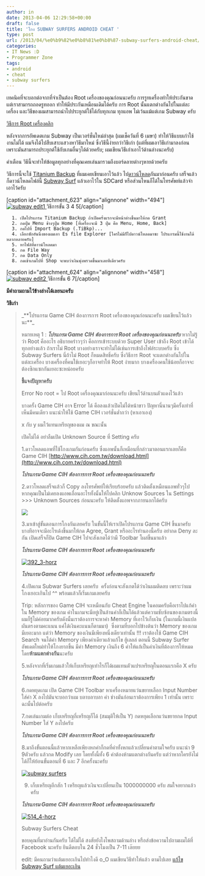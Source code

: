 ```yaml
---
author: in
date: 2013-04-06 12:29:58+00:00
draft: false
title: 'โกง SUBWAY SURFERS ANDROID CHEAT '
type: post
url: /2013/04/%e0%b9%82%e0%b8%81%e0%b8%87-subway-surfers-android-cheat/
categories:
- IT News :D
- Programmer Zone
tags:
- android
- cheat
- subway surfers
---
```


เทคนิคที่จะบอกต่อจากที่จำเป็นต้อง Root เครื่องของคุณก่อนนะครับ การรูทเครื่องทำให้ประกันขาด แต่เราสามารถถอดรูทออก ทำให้มีประกันเหมือนเดิมได้ครับ การ Root นั้นแตกต่างกันไปในแต่ละเครื่อง และวิธีของผมสามารถนำไปประยุกต์ใช้ได้กับทุกเกม ทุกแอพ ไม่เว้นแม้แต่เกม Subway ครับ

[วิธีการ Root เครื่องคลิก](https://www.innnblog.com/how-to-root-your-android/)

หลังจากการอัพเดตเกม Subway เป็นเวอร์ชั่นใหม่ล่าสุด (ผมเช็ควันที่ 6 เมษา) ทำให้วิธีแบบเก่าใช้งานไม่ได้ ผมจึงได้ไปสืบเสาะแสวงหาวิธีมาใหม่ ซึ่งวิธีนี้ง่ายกว่าวิธีเก่า (แต่ที่ผมเอาวิธีเก่ามาลงก่อนเพราะมันสามารถประยุกต์ใช้กับเกมอื่นๆได้ด้วยครับ; ผมเขียนวิธีเก่าเอาไว้ด้านล่างนะครับ)

คำเตือน วิธีนี้จะทำให้ข้อมูลทุกอย่างที่คุณเคยเล่นมารวมถึงบอร์ดลายต่างๆหายด้วยครับ

วิธีการนี้จะใช้ [Titanium Backup](https://www.innnblog.com/titanium-backup-%e0%b8%84%e0%b8%b7%e0%b8%ad%e0%b8%ad%e0%b8%b0%e0%b9%84%e0%b8%a3-part-1/) ที่ผมเคยเขียนเอาไว้แล้ว ไป[ดาวน์โหลด](https://play.google.com/store/apps/details?id=com.keramidas.TitaniumBackup&hl=th)กันมาก่อนครับ เสร็จแล้วก็ดาวน์โหลดไฟล์นี้ [Subway Surf](https://www.innnblog.com/wp-content/uploads/2013/04/com.kiloo.subwaysurf-20120921-094541.TiBkp) แล้วเอาไว้ใน SDCard หรือส่วนไหนก็ได้ในโทรศัพท์แล้วจำเอาไว้ครับ

[caption id="attachment_623" align="alignnone" width="494"][![subway edit1](https://www.innnblog.com/wp-content/uploads/2012/12/subway-edit1.jpg)
](https://www.innnblog.com/wp-content/uploads/2012/12/subway-edit1.jpg) วิธีการขั้น 3 4 5[/caption]

<!-- more -->



	  1. เปิดโปรแกรม Titanium Backup ถ้าเปิดครั้งแรกจะมีหน้าต่างขึ้นมาให้กด Grant
	  2. กดปุ่ม Menu ข้างๆปุ่ม Home [ที่เครื่องจะมี 3 ปุ่ม คือ Menu, Home, Back]
	  3. กดไปที่ Import Backup (.TiBkp)...
	  4. เลือกซักอันนึงของผมเอา Es file Explorer [ใครไม่มีก็ไปดาวน์โหลดมาซะ โปรแกรมนี้ใช้งานได้หลากหลายครับ]
	  5. หาไฟล์ที่ดาวน์โหลดมา
	  6. กด File Way
	  7. กด Data Only
	  8. กดเข้าเกมไปที่ Shop จะพบว่าเงินพุ่งพรวดขึ้นมาเลยทีเดียวครับ

[caption id="attachment_624" align="alignnone" width="458"][![subway edit2](https://www.innnblog.com/wp-content/uploads/2012/12/subway-edit2.jpg)
](https://www.innnblog.com/wp-content/uploads/2012/12/subway-edit2.jpg) วิธีการขั้น 6 7[/caption]

**มีคำถามถามไว้ข้างล่างได้เลยนะครับ**



**วิธีเก่า**


<blockquote>_**โปรแกรม Game CIH ต้องการการ Root เครื่องของคุณก่อนนะครับ ผมเขียนไว้แล้วนะ**_

หมายเหตุ 1 : _**โปรแกรม Game CIH ต้องการการ Root เครื่องของคุณก่อนนะครับ**_ หากไม่รู้ว่า Root คืออะไร อธิบายคร่าวๆว่า คือการเข้าระบบด้วย Super User เข้าถึง Root เข้าได้ทุกอย่างแล้ว ถ้าเราไม่ Root บางอย่างเราจะทำไม่ได้เช่นการเข้าถึงไฟล์ระบบครับ ซึ่ง Subway Surfers นี่ถ้าไม่ Root ก็หมดสิทธิ์ครับ ซึ่งวิธีการ Root จะแตกต่างกันไปในแต่ละเครื่อง บางเครื่องที่คนใช้เยอะๆก็อาจทำให้ Root ง่ายมาก บางเครื่องคนใช้น้อยก็อาจจะต้องซิกแซกกันเยอะซะหน่อยครับ

**ชี้แจงปัญหาครับ**

Error No root = ไป Root เครื่องคุณมาก่อนนะครับ เขียนไว้ด้านบนตัวแดงไว้แล้ว

บางครั้ง Game CIH อาจ Error ได้ คือลงแล้วเปิดไม่ได้หน้าขาว ปัญหานี่นานๆมีครั้งเท่าที่เห็นมีคนเดียว แนะนำให้ใช้ Game CIH เวอร์ชั่นต่ำกว่า (หาเอาเอง)

x กับ y ผมไว้แทนเหรียญของผม ณ ขณะนั้น

เปิดไม่ได้ อย่าลืมเปิด Unknown Source ที่ Setting ครับ

1.ดาวโหลดแอพที่ใช้โกงเกมกันก่อนครับ ซึ่งแอพนั้นก็เหมือนที่กล่าวมาตอนแรกเลยก็คือ Game CIH [http://www.cih.com.tw/download.html](http://www.cih.com.tw/download.html)

_**โปรแกรม Game CIH ต้องการการ Root เครื่องของคุณก่อนนะครับ**_

2.ดาวโหลดเสร็จแล้วก็ Copy ลงโทรศัพท์ให้เรียบร้อยครับ แล้วติดตั้งเหมือนแอพทั่วๆไป หากคุณเป็นไม่เคยลงแอพเถื่อนอะไรทั้งนั้นให้ไปคลิก Unknow Sources ใน Settings >>> Unknown Sources ก่อนนะครับ ให้ติดตั้งแอพจากภายนอกได้ครับ

![](http://img.innnblog.com/images/827_1.png)




3.มาเข้าสู่ขั้นตอนการโกงกันเลยครับ ในขั้นนี้ให้เราเปิดโปรแกรม Game CIH ขึ้นมาครับ บางทีอาจจะมีอะไรเด้งขึ้นมาให้กด Agree, Grant หรืออะไรทำนองนี้ครับ อย่ากด Deny ละกัน เปิดเสร็จก็ปิด Game CIH ไปจะสังเกตได้ว่ามี Toolbar โผล่ขึ้นมาแล้ว

_**โปรแกรม Game CIH ต้องการการ Root เครื่องของคุณก่อนนะครับ**_

[![392_3-horz](https://www.innnblog.com/wp-content/uploads/2012/12/392_3-horz.jpg)
](https://www.innnblog.com/wp-content/uploads/2012/12/392_3-horz.jpg)



_**โปรแกรม Game CIH ต้องการการ Root เครื่องของคุณก่อนนะครับ**_

4.เปิดเกม Subwar Surfers เลยครับ  ครั้งก่อนจะสังเกตได้ว่าเงินผมติดลบ เพราะว่าผมโกงเยอะเกินไป ^^ พร้อมแล้วก็เริ่มเกมเลยครับ

Trip: หลักการของ Game CIH จะเหมือนกับ Cheat Engine ในคอมครับคือเราไปแก้ค่าใน Memory ของเกม ค่าในเกมจะมีอยู่เป็นล้านค่าก็เป็นได้แล้วแต่ความซับซ้อนของเกมตรงนี้ผมก็รู้ไม่ค่อยมากครับดังนั้นเราต้องการจะหาค่า Memory ที่เอาไว้เก็บเงิน (ในเกมนี้เงินแปลผันตรงตามคะแนน แค่ได้เงินคะแนนก็ตามมา)  ซึ่งตามที่บอกไปข้างต้นว่า Memory ของเกมมีเยอะมาก แต่ว่า Memory ของเงินมีเพียงหนึ่งเดียวเท่านั้น !!! เราต้องใช้ Game CIH Search จนได้ค่า Memory เพียงค่าเดียวแล้วแก้ไข ฮู้เลลล่ ตอนนี้ Subway Surfer อัพเดตใหม่ทำให้โกงยากขึ้น มีค่า Memory เงินถึง 6 ค่าให้แก้เป็นค่าเงินที่ต้องการให้หมดโดย**ห้ามแตกต่างกัน**นะครับ

5.หลังจากที่เริ่มเกมแล้วให้เก็บเหรียญเท่าไรก็ได้ผมแทนตัวแปรเหรียญในตอนแรกคือ X ครับ

_**โปรแกรม Game CIH ต้องการการ Root เครื่องของคุณก่อนนะครับ**_

6.กดหยุดเกม เปิด Game CIH Toolbar หาเครื่องหมายแว่นขยายเลือก Input Number ใส่ค่า X ลงไปมันจะบอกว่าผม บลาบลาบลา ค่า ช่างมันก่อนเราต้องการเพียง 1 เท่านั้น เพราะฉะนั้นไปต่อครับ

7.กดเล่นเกมต่อ เก็บเหรียญกี่เหรียญก็ได้ (สมมุติให้เป็น Y) กดหยุดเลือกแว่นขยายกด Input Number ใส่ Y ลงไปครับ

_**โปรแกรม Game CIH ต้องการการ Root เครื่องของคุณก่อนนะครับ**_

8.มาถึงขั้นตอนนี้แล้วหากเหลือเพียงหกค่าก็กดที่ค่าทั้งหกแล้วเปลี่ยนค่าตามใจครับ แนะนำ 9 9ตัวครับ แล้วกด Modify เลย โดยทั้งนี้ทั้ง 6 ค่าต้องห้ามแตกต่างกันครับ แต่ว่าหากใครยังไม่ได้ก็ให้ย้อนขั้นตอนที่ 6 และ 7 อีกครั้งนะครับ

[![subway surfers](https://www.innnblog.com/wp-content/uploads/2012/12/cats.jpg)
](https://www.innnblog.com/wp-content/uploads/2012/12/cats.jpg)

9. เก็บเหรียญอีกสัก 1 เหรียญแล้วเงินจะเปลี่ยนเป็น 1000000000 ครับ สมใจอยากแล้วครับ

_**โปรแกรม Game CIH ต้องการการ Root เครื่องของคุณก่อนนะครับ**_

[![514_4-horz](https://www.innnblog.com/wp-content/uploads/2012/12/514_4-horz.jpg)
](https://www.innnblog.com/wp-content/uploads/2012/12/514_4-horz.jpg)

Subway Surfers Cheat

ขอบคุณที่มาอ่านกันครับ ได้ไม่ได้ สงสัยยังไงโพสถามด้านล่าง หรือส่งข้อความไปถามผมได้ที่ Facebook นะครับ ยินดีตอบใน 24 ชั่วโมงเป็น 7-11 เล๊ยยย



edit: มีคนถามว่าแต้มเยอะเกินไปทำไงดี o_O ผมเขียนวิธีทำให้แล้ว ตามไปเลย [แก้ไข Subway Surf แต้มเยอะเกิน](https://www.innnblog.com/%e0%b9%81%e0%b8%81%e0%b9%89-subway-surf-%e0%b9%81%e0%b8%95%e0%b9%89%e0%b8%a1%e0%b9%80%e0%b8%a2%e0%b8%ad%e0%b8%b0%e0%b9%80%e0%b8%81%e0%b8%b4%e0%b8%99/)</blockquote>
